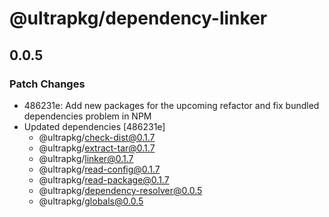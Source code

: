 # @ultrapkg/dependency-linker

## 0.0.5

### Patch Changes

- 486231e: Add new packages for the upcoming refactor and fix bundled dependencies problem in NPM
- Updated dependencies [486231e]
  - @ultrapkg/check-dist@0.1.7
  - @ultrapkg/extract-tar@0.1.7
  - @ultrapkg/linker@0.1.7
  - @ultrapkg/read-config@0.1.7
  - @ultrapkg/read-package@0.1.7
  - @ultrapkg/dependency-resolver@0.0.5
  - @ultrapkg/globals@0.0.5
